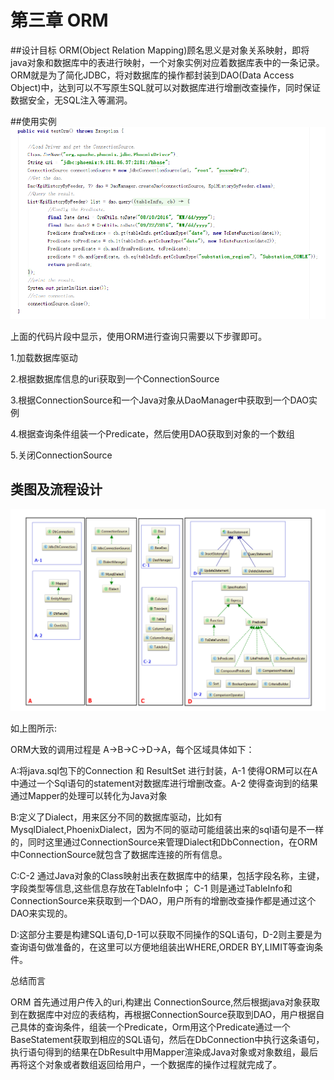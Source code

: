 第三章 ORM
=====


##设计目标
ORM(Object Relation Mapping)顾名思义是对象关系映射，即将java对象和数据库中的表进行映射，一个对象实例对应着数据库表中的一条记录。ORM就是为了简化JDBC，将对数据库的操作都封装到DAO(Data Access Object)中，达到可以不写原生SQL就可以对数据库进行增删改查操作，同时保证数据安全，无SQL注入等漏洞。

##使用实例
![usecase](img/usecase.png)

上面的代码片段中显示，使用ORM进行查询只需要以下步骤即可。

1.加载数据库驱动

2.根据数据库信息的uri获取到一个ConnectionSource

3.根据ConnectionSource和一个Java对象从DaoManager中获取到一个DAO实例

4.根据查询条件组装一个Predicate，然后使用DAO获取到对象的一个数组

5.关闭ConnectionSource


## 类图及流程设计
![orm](img/orm.png)

如上图所示:

ORM大致的调用过程是 A->B->C->D->A，每个区域具体如下：

A:将java.sql包下的Connection 和 ResultSet 进行封装，A-1 使得ORM可以在A中通过一个Sql语句的statement对数据库进行增删改查。A-2 使得查询到的结果通过Mapper的处理可以转化为Java对象

B:定义了Dialect，用来区分不同的数据库驱动，比如有MysqlDialect,PhoenixDialect，因为不同的驱动可能组装出来的sql语句是不一样的，同时这里通过ConnectionSource来管理Dialect和DbConnection，在ORM中ConnectionSource就包含了数据库连接的所有信息。

C:C-2 通过Java对象的Class映射出表在数据库中的结果，包括字段名称，主键，字段类型等信息,这些信息存放在TableInfo中； C-1 则是通过TableInfo和ConnectionSource来获取到一个DAO，用户所有的增删改查操作都是通过这个DAO来实现的。

D:这部分主要是构建SQL语句,D-1可以获取不同操作的SQL语句，D-2则主要是为查询语句做准备的，在这里可以方便地组装出WHERE,ORDER BY,LIMIT等查询条件。



总结而言

ORM 首先通过用户传入的uri,构建出 ConnectionSource,然后根据java对象获取到在数据库中对应的表结构，再根据ConnectionSource获取到DAO，用户根据自己具体的查询条件，组装一个Predicate，Orm用这个Predicate通过一个BaseStatement获取到相应的SQL语句，然后在DbConnection中执行这条语句，执行语句得到的结果在DbResult中用Mapper渲染成Java对象或对象数组，最后再将这个对象或者数组返回给用户，一个数据库的操作过程就完成了。

